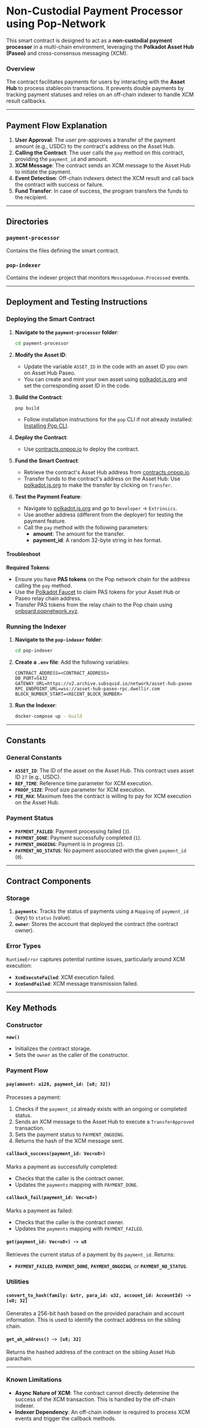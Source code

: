 # Non-Custodial Payment Processor using Pop-Network

This smart contract is designed to act as a **non-custodial payment processor** in a multi-chain environment, leveraging the **Polkadot Asset Hub (Paseo)** and cross-consensus messaging (XCM).

### Overview
The contract facilitates payments for users by interacting with the **Asset Hub** to process stablecoin transactions. It prevents double payments by tracking payment statuses and relies on an off-chain indexer to handle XCM result callbacks.

---

## Payment Flow Explanation

1. **User Approval**: The user pre-approves a transfer of the payment amount (e.g., USDC) to the contract's address on the Asset Hub.
2. **Calling the Contract**: The user calls the `pay` method on this contract, providing the `payment_id` and amount.
3. **XCM Message**: The contract sends an XCM message to the Asset Hub to initiate the payment.
4. **Event Detection**: Off-chain indexers detect the XCM result and call back the contract with success or failure.
5. **Fund Transfer**: In case of success, the program transfers the funds to the recipient.


---

## Directories

### `payment-processor`
Contains the files defining the smart contract.

### `pop-indexer`
Contains the indexer project that monitors `MessageQueue.Processed` events.

---

## Deployment and Testing Instructions

### Deploying the Smart Contract

1. **Navigate to the `payment-processor` folder**:
   ```bash
   cd payment-processor
   ```

2. **Modify the Asset ID**:
    - Update the variable `ASSET_ID` in the code with an asset ID you own on Asset Hub Paseo.
    - You can create and mint your own asset using [polkadot.js.org](https://polkadot.js.org/) and set the corresponding asset ID in the code.

3. **Build the Contract**:
   ```bash
   pop build
   ```
    - Follow installation instructions for the `pop` CLI if not already installed: [Installing Pop CLI](https://learn.onpop.io/cli/installing-pop-cli).

4. **Deploy the Contract**:
    - Use [contracts.onpop.io](https://contracts.onpop.io/contract/) to deploy the contract.

5. **Fund the Smart Contract**:
    - Retrieve the contract's Asset Hub address from [contracts.onpop.io](https://contracts.onpop.io/contract/).
    - Transfer funds to the contract's address on the Asset Hub: Use [polkadot.js.org](https://polkadot.js.org/) to make the transfer by clicking on `Transfer`.

6. **Test the Payment Feature**:
    - Navigate to [polkadot.js.org](https://polkadot.js.org/) and go to `Developer` -> `Extrinsics`.
    - Use another address (different from the deployer) for testing the payment feature.
    - Call the `pay` method with the following parameters:
        - **amount**: The amount for the transfer.
        - **payment_id**: A random 32-byte string in hex format.

#### Troubleshoot
**Required Tokens**:
  - Ensure you have **PAS tokens** on the Pop network chain for the address calling the `pay` method.
  - Use the [Polkadot Faucet](https://faucet.polkadot.io/) to claim PAS tokens for your Asset Hub or Paseo relay chain address.
  - Transfer PAS tokens from the relay chain to the Pop chain using [onboard.popnetwork.xyz](https://onboard.popnetwork.xyz/).

### Running the Indexer

1. **Navigate to the `pop-indexer` folder**:
   ```bash
   cd pop-indexer
   ```

2. **Create a `.env` file**:
   Add the following variables:
   ```
   CONTRACT_ADDRESS=<CONTRACT_ADDRESS>
   DB_PORT=5432
   GATEWAY_URL=https://v2.archive.subsquid.io/network/asset-hub-paseo
   RPC_ENDPOINT_URL=wss://asset-hub-paseo-rpc.dwellir.com
   BLOCK_NUMBER_START=<RECENT_BLOCK_NUMBER>
   ```

3. **Run the Indexer**:
   ```bash
   docker-compose up --build
   ```

---

## Constants

### General Constants
- **`ASSET_ID`**: The ID of the asset on the Asset Hub. This contract uses asset ID `27` (e.g., USDC).
- **`REF_TIME`**: Reference time parameter for XCM execution.
- **`PROOF_SIZE`**: Proof size parameter for XCM execution.
- **`FEE_MAX`**: Maximum fees the contract is willing to pay for XCM execution on the Asset Hub.

### Payment Status
- **`PAYMENT_FAILED`**: Payment processing failed (`3`).
- **`PAYMENT_DONE`**: Payment successfully completed (`1`).
- **`PAYMENT_ONGOING`**: Payment is in progress (`2`).
- **`PAYMENT_NO_STATUS`**: No payment associated with the given `payment_id` (`0`).

---

## Contract Components

### Storage
1. **`payments`**: Tracks the status of payments using a `Mapping` of `payment_id` (key) to `status` (value).
2. **`owner`**: Stores the account that deployed the contract (the contract owner).

### Error Types
`RuntimeError` captures potential runtime issues, particularly around XCM execution:
- **`XcmExecuteFailed`**: XCM execution failed.
- **`XcmSendFailed`**: XCM message transmission failed.

---

## Key Methods

### Constructor
**`new()`**
- Initializes the contract storage.
- Sets the `owner` as the caller of the constructor.

### Payment Flow

#### `pay(amount: u128, payment_id: [u8; 32])`
Processes a payment:
1. Checks if the `payment_id` already exists with an ongoing or completed status.
2. Sends an XCM message to the Asset Hub to execute a `TransferApproved` transaction.
3. Sets the payment status to `PAYMENT_ONGOING`.
4. Returns the hash of the XCM message sent.

#### `callback_success(payment_id: Vec<u8>)`
Marks a payment as successfully completed:
- Checks that the caller is the contract owner.
- Updates the `payments` mapping with `PAYMENT_DONE`.

#### `callback_fail(payment_id: Vec<u8>)`
Marks a payment as failed:
- Checks that the caller is the contract owner.
- Updates the `payments` mapping with `PAYMENT_FAILED`.

#### `get(payment_id: Vec<u8>) -> u8`
Retrieves the current status of a payment by its `payment_id`. Returns:
- **`PAYMENT_FAILED`**, **`PAYMENT_DONE`**, **`PAYMENT_ONGOING`**, or **`PAYMENT_NO_STATUS`**.

### Utilities

#### `convert_to_hash(family: &str, para_id: u32, account_id: AccountId) -> [u8; 32]`
Generates a 256-bit hash based on the provided parachain and account information. This is used to identify the contract address on the sibling chain.

#### `get_ah_address() -> [u8; 32]`
Returns the hashed address of the contract on the sibling Asset Hub parachain.

---

### Known Limitations

- **Async Nature of XCM**: The contract cannot directly determine the success of the XCM transaction. This is handled by the off-chain indexer.
- **Indexer Dependency**: An off-chain indexer is required to process XCM events and trigger the callback methods.

